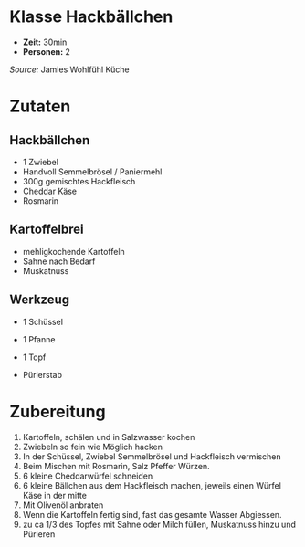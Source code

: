 # Klasse Hackbällchen
* **Zeit:**  30min
* **Personen:** 2

*Source:* Jamies Wohlfühl Küche

# Zutaten
## Hackbällchen
* 1 Zwiebel
* Handvoll Semmelbrösel / Paniermehl
* 300g gemischtes Hackfleisch
* Cheddar Käse
* Rosmarin

## Kartoffelbrei
* mehligkochende Kartoffeln
* Sahne nach Bedarf
* Muskatnuss

## Werkzeug
* 1 Schüssel
* 1 Pfanne
* 1 Topf

* Pürierstab

# Zubereitung

1. Kartoffeln, schälen und in Salzwasser kochen
1. Zwiebeln so fein wie Möglich hacken
2. In der Schüssel, Zwiebel Semmelbrösel und Hackfleisch vermischen
3. Beim Mischen mit Rosmarin, Salz Pfeffer Würzen.
4. 6 kleine Cheddarwürfel schneiden
5. 6 kleine Bällchen aus dem Hackfleisch machen, jeweils einen Würfel Käse in der mitte
6. Mit Olivenöl anbraten
7. Wenn die Kartoffeln fertig sind, fast das gesamte Wasser Abgiessen.
8. zu ca 1/3 des Topfes mit Sahne oder Milch füllen, Muskatnuss hinzu und Pürieren

